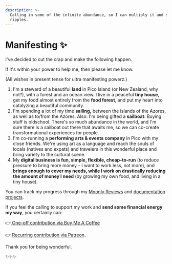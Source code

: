 ```yaml
---
description: >-
  Calling in some of the infinite abundance, so I can multiply it and send
  ripples.
---
```


# Manifesting ✨

I've decided to cut the crap and make the following happen.   
  
If it's within your power to help me, then please let me know.

\(All wishes in present tense for ultra manifesting powerz.\)

1. I'm a steward of a beautiful **land** in Pico Island \(or New Zealand, why not?\), with a forest and an ocean view. I live in a peaceful **tiny house**, get my food almost entirely from the **food forest**, and put my heart into catalyzing a beautiful community.
2. I'm spending a lot of my time **sailing,** between the islands of the Azores, as well as to/from the Azores. Also: I'm being gifted a **sailboat**. Buying stuff is oldschool. There's so much abundance in the world, and I'm sure there is a sailboat out there that awaits me, so we can co-create transformational experiences for people.
3. I'm co-running a **performing** **arts & events company** in Pico with my close friends. We're using art as a language and reach the souls of locals \(natives and expats\) and travelers in this wonderful place and bring variety to the cultural scene.
4. My **digital business is fun, simple, flexible, cheap-to-run** \(to reduce pressure to bring more money – I want to work less, not more\), and **brings enough to cover my needs, while I work on drastically reducing the amount of money I need** \(by growing my own food, and living in a tiny house\).

You can track my progress through my [Moonly Reviews](https://mindjuggling.substack.com) and [documentation projects](documentation.md).

If you feel the calling to support my work and **send some financial energy my way**, you certainly can:

👉[ One-off contribution via Buy Me A Coffee](https://www.buymeacoffee.com/michalkorzonek)

👉 [Recurring contribution via Patreon](https://www.patreon.com/michalandsilvia).

Thank you for being wonderful.

✨✨✨

